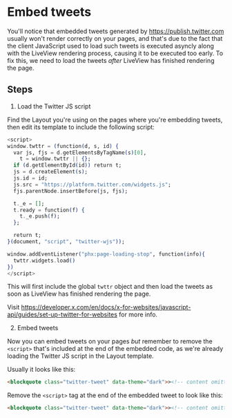 # Embed tweets

You'll notice that embedded tweets generated by https://publish.twitter.com usually won't render correctly on your pages,
and that's due to the fact that the client JavaScript used to load such tweets is executed asyncly along with the LiveView rendering process,
causing it to be executed too early. To fix this, we need to load the tweets _after_ LiveView has finished rendering the page.

## Steps

1. Load the Twitter JS script

Find the Layout you're using on the pages where you're embedding tweets, then edit its template to include the following script:

```heex
<script>
window.twttr = (function(d, s, id) {
  var js, fjs = d.getElementsByTagName(s)[0],
    t = window.twttr || {};
  if (d.getElementById(id)) return t;
  js = d.createElement(s);
  js.id = id;
  js.src = "https://platform.twitter.com/widgets.js";
  fjs.parentNode.insertBefore(js, fjs);

  t._e = [];
  t.ready = function(f) {
    t._e.push(f);
  };

  return t;
}(document, "script", "twitter-wjs"));

window.addEventListener("phx:page-loading-stop", function(info){
  twttr.widgets.load()
})
</script>
```

This will first include the global `twttr` object and then load the tweets as soon as LiveView has finished rendering the page.

Visit https://developer.x.com/en/docs/x-for-websites/javascript-api/guides/set-up-twitter-for-websites for more info.

2. Embed tweets

Now you can embed tweets on your pages _but_ remember to remove the `<script>` that's included at the end of the embedded code,
as we're already loading the Twitter JS script in the Layout template.

Usually it looks like this:

```html
<blockquote class="twitter-tweet" data-theme="dark">><!-- content omitted --></blockquote> <script async src="https://platform.twitter.com/widgets.js" charset="utf-8"></script>
```

Remove the `<script>` tag at the end of the embedded tweet to look like this:

```html
<blockquote class="twitter-tweet" data-theme="dark">><!-- content omitted --></blockquote> <script async src="https://platform.twitter.com/widgets.js" charset="utf-8"></script>
```